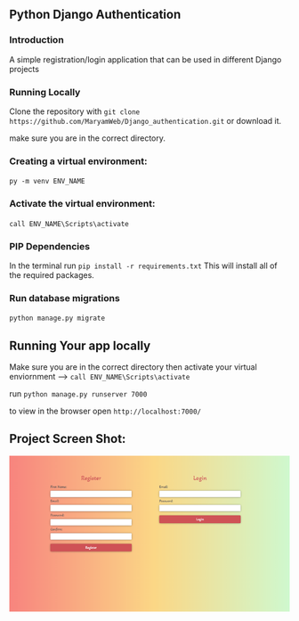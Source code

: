 ## Python Django Authentication 
### Introduction
A simple registration/login application that can be used in different Django projects

### Running Locally
Clone the repository with `git clone https://github.com/MaryamWeb/Django_authentication.git` or download it. 

make sure you are in the correct directory.

### Creating a virtual environment:
`py -m venv ENV_NAME`

### Activate the virtual environment:
`call ENV_NAME\Scripts\activate` 

### PIP Dependencies
In the terminal run `pip install -r requirements.txt` This will install all of the required packages.

### Run database migrations
`python manage.py migrate`

## Running Your app locally
Make sure you are in the correct directory then activate your virtual enviornment   --> `call ENV_NAME\Scripts\activate`

run `python manage.py runserver 7000`

to view in the browser open `http://localhost:7000/`

## Project Screen Shot:
![alt text](authenticate.png "Register and login page")

